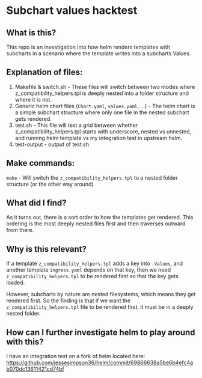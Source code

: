 
# Subchart values hacktest

## What is this?

This repo is an investigation into how helm renders templates with subcharts in a scenario where the template writes into a subcharts Values.


## Explanation of files:

1. Makefile & switch.sh -  These files will switch between two modes where z_compatibility_helpers.tpl is deeply nested into a folder structure and where it is not.
2. Generic helm chart files (`Chart.yaml`, `values.yaml`, ...) - The helm chart is a simple subchart structure where only one file in the nested subchart gets rendered.
3. test.sh - This file will test a grid between whether z_compatibility_helpers.tpl starts with underscore, nested vs unnested, and running helm template vs my integration test in upstream helm.
4. test-output - output of test.sh


## Make commands:

`make` - Will switch the `z_compatibility_helpers.tpl` to  a nested folder structure (or the other way around)

## What did I find?

As it turns out, there is a sort order to how the templates get rendered. This ordering is the most deeply nested files first and then traverses outward from there.

## Why is this relevant?

If a template `z_compatibility_helpers.tpl` adds a key into `.Values`, and another template `ingress.yaml` depends on that key, then we need `z_compatibility_helpers.tpl` to be rendered first so that the key gets loaded.

However, subcharts by nature are nested filesystems, which means they get rendered first. So the finding is that if we want the `z_compatibility_helpers.tpl` file to be rendered first, it must be in a deeply nested folder.

## How can I further investigate helm to play around with this?

I have an integration test on a fork of helm located here:
https://github.com/jessesimpson36/helm/commit/69866638a5be6b4efc4ab070dc13611421cd74bf


